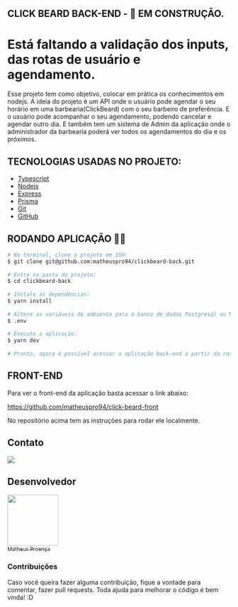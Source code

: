 ## CLICK BEARD BACK-END - 🚧 EM CONSTRUÇÃO.
# Está faltando a validação dos inputs, das rotas de usuário e agendamento.
 
Esse projeto tem como objetivo, colocar em prática os conhecimentos em nodejs. A ideia do projeto é um API onde o usuário pode agendar o seu horário em uma barbearia(ClickBeard) com o seu barbeiro de preferência. E o usuário pode acompanhar o seu agendamento, podendo cancelar e agendar outro dia. E também tem um sistema de Admin da aplicação onde o administrador da barbearia poderá ver todos os agendamentos do dia e os próximos.
 
 
## TECNOLOGIAS USADAS NO PROJETO:
 
- [Typescript](https://www.typescriptlang.org/)
- [Nodejs](https://nodejs.org/en/)
- [Express](https://expressjs.com/pt-br/)
- [Prisma](https://www.prisma.io/)
- [Git](https://git-scm.com/)
- [GitHub](https://github.com/)
 
## RODANDO APLICAÇÃO 👨‍🍳 ##
 
```bash
# No terminal, clone o projeto em SSH:
$ git clone git@github.com:matheuspro94/clickbeard-back.git
 
# Entre na pasta do projeto:
$ cd clickbeard-back
 
# Instale as dependências:
$ yarn install
 
# Altere as variáveis de ambiente para o banco de dados Postgresql ou MySql
$ .env
 
# Execute a aplicação:
$ yarn dev
 
# Pronto, agora é possível acessar a aplicação back-end a partir da rota http://localhost:3333/
```
 
## FRONT-END ##
 
Para ver o front-end da aplicação basta acessar o link abaixo:
 
<a targer="_blank">https://github.com/matheuspro94/click-beard-front</a>
 
No repositório acima tem as instruções para rodar ele localmente.
 
## Contato
 
<a targer="_blank" href="https://www.linkedin.com/in/matheus-proenca-dev/"><img src="https://img.icons8.com/fluency/48/000000/linkedin.png"/></a>
 
## Desenvolvedor
 
[<img src="https://avatars.githubusercontent.com/u/74427703?v=4" width=115><br><sub>Matheus Proença</sub>](https://github.com/mroenca40)
 
### Contribuições
 
Caso você queira fazer alguma contribuição, fique a vontade para comentar, fazer pull requests. Toda ajuda para melhorar o código é bem vinda! :D
 
###
 

